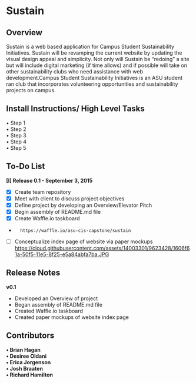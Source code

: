 # Sustain

## Overview
Sustain is a web based application for Campus Student Sustainability Initiatives. Sustain will be revamping the current website by updating the visual design appeal and simplicity. Not only will Sustain be “redoing” a site but will include digital marketing (if time allows) and if possible will take on other sustainability clubs who need assistance with web development.Campus Student Sustainability Initiatives is an ASU student ran club that incorporates volunteering opportunities and sustainability projects on campus.

## Install Instructions/ High Level Tasks
• Step 1 <br />
• Step 2 <br />
• Step 3 <br />
• Step 4 <br />
• Step 5 <br />

## To-Do List
**[I] Release 0.1 - September 3, 2015**
* [x] Create team repository
* [x] Meet with client to discuss project objectives
* [x] Define project by developing an Overview/Elevator Pitch
* [x] Begin assembly of README.md file
* [x] Create Waffle.io taskboard
*       https://waffle.io/asu-cis-capstone/sustain
* [ ] Conceptualize index page of website via paper mockups
        https://cloud.githubusercontent.com/assets/14003301/9623428/1606f61a-50f5-11e5-8f25-e5a84abfa7ba.JPG

## Release Notes
**v0.1**
* Developed an Overview of project
* Began assembly of README.md file
* Created Waffle.io taskboard
* Created paper mockups of website index page

## Contributors
**• Brian Hagan**<br />
**• Desiree Oldani**<br />
**• Erica Jorgenson**<br />
**• Josh Braaten**<br />
**• Richard Hamilton**
